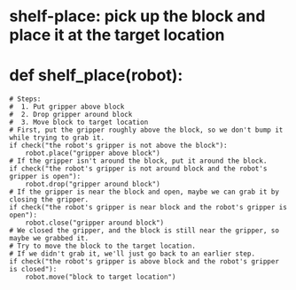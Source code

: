 # shelf-place: pick up the block and place it at the target location
# def shelf_place(robot):
    # Steps:
    #  1. Put gripper above block
    #  2. Drop gripper around block
    #  3. Move block to target location
    # First, put the gripper roughly above the block, so we don't bump it while trying to grab it.
    if check("the robot's gripper is not above the block"):
        robot.place("gripper above block")
    # If the gripper isn't around the block, put it around the block.
    if check("the robot's gripper is not around block and the robot's gripper is open"):
        robot.drop("gripper around block")
    # If the gripper is near the block and open, maybe we can grab it by closing the gripper.
    if check("the robot's gripper is near block and the robot's gripper is open"):
        robot.close("gripper around block")
    # We closed the gripper, and the block is still near the gripper, so maybe we grabbed it.
    # Try to move the block to the target location.
    # If we didn't grab it, we'll just go back to an earlier step.
    if check("the robot's gripper is above block and the robot's gripper is closed"):
        robot.move("block to target location")